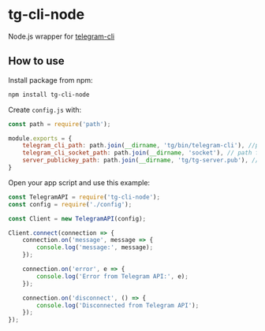 # tg-cli-node
Node.js wrapper for [telegram-cli](https://github.com/vysheng/tg)

## How to use
Install package from npm:
```bash
npm install tg-cli-node
```

Create `config.js` with:
```javascript
const path = require('path');

module.exports = {
    telegram_cli_path: path.join(__dirname, 'tg/bin/telegram-cli'), //path to tg-cli (see https://github.com/vysheng/tg)
    telegram_cli_socket_path: path.join(__dirname, 'socket'), // path for socket file
    server_publickey_path: path.join(__dirname, 'tg/tg-server.pub'), // path to server key (traditionally, in %tg_cli_path%/tg-server.pub)
}
```

Open your app script and use this example:
```javascript
const TelegramAPI = require('tg-cli-node');
const config = require('./config');

const Client = new TelegramAPI(config);

Client.connect(connection => {
    connection.on('message', message => {
        console.log('message:', message);
    });

    connection.on('error', e => {
        console.log('Error from Telegram API:', e);
    });

    connection.on('disconnect', () => {
        console.log('Disconnected from Telegram API');
    });
});
```